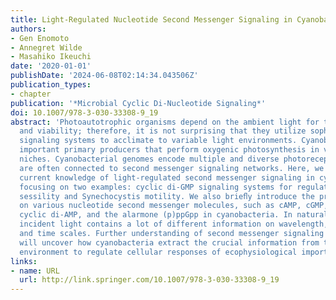 ```yaml
---
title: Light-Regulated Nucleotide Second Messenger Signaling in Cyanobacteria
authors:
- Gen Enomoto
- Annegret Wilde
- Masahiko Ikeuchi
date: '2020-01-01'
publishDate: '2024-06-08T02:14:34.043506Z'
publication_types:
- chapter
publication: '*Microbial Cyclic Di-Nucleotide Signaling*'
doi: 10.1007/978-3-030-33308-9_19
abstract: 'Photoautotrophic organisms depend on the ambient light for their growth
  and viability; therefore, it is not surprising that they utilize sophisticated lightregulated
  signaling systems to acclimate to variable light environments. Cyanobacteria are
  important primary producers that perform oxygenic photosynthesis in various environmental
  niches. Cyanobacterial genomes encode multiple and diverse photoreceptors which
  are often connected to second messenger signaling networks. Here, we review the
  current knowledge of light-regulated second messenger signaling in cyanobacteria,
  focusing on two examples: cyclic di-GMP signaling systems for regulation of Thermosynechococcus
  sessility and Synechocystis motility. We also brieﬂy introduce the present research
  on various nucleotide second messenger molecules, such as cAMP, cGMP, cyclic di-GMP,
  cyclic di-AMP, and the alarmone (p)ppGpp in cyanobacteria. In natural conditions,
  incident light contains a lot of different information on wavelength, intensity,
  and time scales. Further understanding of second messenger signaling in cyanobacteria
  will uncover how cyanobacteria extract the crucial information from their light
  environment to regulate cellular responses of ecophysiological importance.'
links:
- name: URL
  url: http://link.springer.com/10.1007/978-3-030-33308-9_19
---
```

